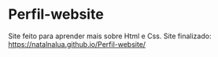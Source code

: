 # Perfil-website
Site feito para aprender mais sobre Html e Css.
Site finalizado: https://natalnalua.github.io/Perfil-website/
